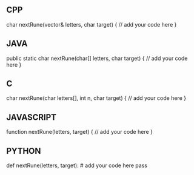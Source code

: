 ## CPP

char nextRune(vector<char>& letters, char target) {
    // add your code here
}

## JAVA

public static char nextRune(char[] letters, char target) {
    // add your code here
}

## C

char nextRune(char letters[], int n, char target) {
    // add your code here
}


## JAVASCRIPT

function nextRune(letters, target) {
    // add your code here
}

## PYTHON

def nextRune(letters, target):
    # add your code here
    pass
